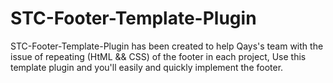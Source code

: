 # STC-Footer-Template-Plugin
STC-Footer-Template-Plugin has been created to help Qays's team with the issue of repeating (HtML && CSS) of the footer in each project, Use this template plugin and you'll easily and quickly implement the footer.
